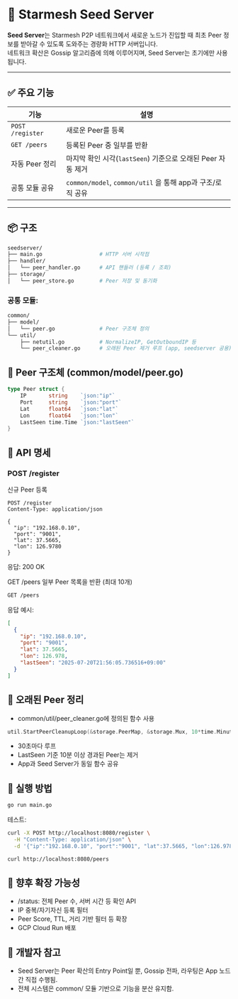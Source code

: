 
# 🌱 Starmesh Seed Server

**Seed Server**는 Starmesh P2P 네트워크에서 새로운 노드가 진입할 때 최초 Peer 정보를 받아갈 수 있도록 도와주는 경량화 HTTP 서버입니다.  
네트워크 확산은 Gossip 알고리즘에 의해 이루어지며, Seed Server는 초기에만 사용됩니다.

---

## ✅ 주요 기능

| 기능 | 설명 |
|------|------|
| `POST /register` | 새로운 Peer를 등록 |
| `GET /peers` | 등록된 Peer 중 일부를 반환 |
| 자동 Peer 정리 | 마지막 확인 시각(`lastSeen`) 기준으로 오래된 Peer 자동 제거 |
| 공통 모듈 공유 | `common/model`, `common/util` 을 통해 app과 구조/로직 공유 |

---

## 📦 구조

```bash
seedserver/
├── main.go                  # HTTP 서버 시작점
├── handler/
│   └── peer_handler.go      # API 핸들러 (등록 / 조회)
├── storage/
│   └── peer_store.go        # Peer 저장 및 동기화
```

### 공통 모듈:

```bash
common/
├── model/
│   └── peer.go              # Peer 구조체 정의
└── util/
    ├── netutil.go           # NormalizeIP, GetOutboundIP 등
    └── peer_cleaner.go      # 오래된 Peer 제거 루프 (app, seedserver 공용)
```

## 🧩 Peer 구조체 (common/model/peer.go)
```go
type Peer struct {
    IP       string    `json:"ip"`
    Port     string    `json:"port"`
    Lat      float64   `json:"lat"`
    Lon      float64   `json:"lon"`
    LastSeen time.Time `json:"lastSeen"`
}
```

## 📡 API 명세
### POST /register
신규 Peer 등록

```http
POST /register
Content-Type: application/json

{
  "ip": "192.168.0.10",
  "port": "9001",
  "lat": 37.5665,
  "lon": 126.9780
}
```
응답: 200 OK

GET /peers
일부 Peer 목록을 반환 (최대 10개)

```bash
GET /peers
```
응답 예시:
```json
[
  {
    "ip": "192.168.0.10",
    "port": "9001",
    "lat": 37.5665,
    "lon": 126.978,
    "lastSeen": "2025-07-20T21:56:05.736516+09:00"
  }
]
```

## 🔄 오래된 Peer 정리
 - common/util/peer_cleaner.go에 정의된 함수 사용

```go
util.StartPeerCleanupLoop(&storage.PeerMap, &storage.Mux, 10*time.Minute, "Seed")
```
 - 30초마다 루프
 - LastSeen 기준 10분 이상 경과된 Peer는 제거
 - App과 Seed Server가 동일 함수 공유

## 🚀 실행 방법
```bash
go run main.go
```
테스트:

```bash
curl -X POST http://localhost:8080/register \
  -H "Content-Type: application/json" \
  -d '{"ip":"192.168.0.10", "port":"9001", "lat":37.5665, "lon":126.9780}'

curl http://localhost:8080/peers
```

## 🧭 향후 확장 가능성
- /status: 전체 Peer 수, 서버 시간 등 확인 API
- IP 중복/자기자신 등록 필터
- Peer Score, TTL, 거리 기반 필터 등 확장
- GCP Cloud Run 배포

## 👥 개발자 참고
- Seed Server는 Peer 확산의 Entry Point일 뿐,
Gossip 전파, 라우팅은 App 노드 간 직접 수행됨.
- 전체 시스템은 common/ 모듈 기반으로 기능을 분산 유지함.